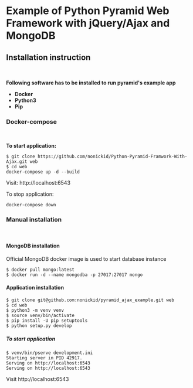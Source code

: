 # Example of Python Pyramid Web Framework with jQuery/Ajax and MongoDB

## Installation instruction

<br>


**Following software has to be installed to run pyramid's example app**
* **Docker** 
* **Python3**
* **Pip**


### **Docker-compose**

<br>

**To start application:**
```
$ git clone https://github.com/nonickid/Python-Pyramid-Framwork-With-Ajax.git web
$ cd web
docker-compose up -d --build
```
Visit: http://localhost:6543

To stop application:
```
docker-compose down
```



### **Manual installation**

<br>

#### **MongoDB installation**

Official MongoDB docker image is used to start database instance
```
$ docker pull mongo:latest
$ docker run -d --name mongodba -p 27017:27017 mongo
```

#### **Application installation**

```
$ git clone git@github.com:nonickid/pyramid_ajax_example.git web
$ cd web
$ python3 -m venv venv
$ source venv/bin/activate
$ pip install -U pip setuptools
$ python setup.py develop
```

##### To start application
```
$ venv/bin/pserve development.ini
Starting server in PID 42917.
Serving on http://localhost:6543
Serving on http://localhost:6543
```

Visit http://localhost:6543


